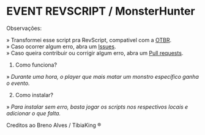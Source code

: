 # EVENT REVSCRIPT / MonsterHunter

Observações: 

» Transformei esse script pra RevScript, compativel com a [OTBR](https://github.com/opentibiabr/otservbr-global.git).<br>
» Caso ocorrer algum erro, abra um [Issues](https://github.com/brunomaidana97/-EVENT-REVSCRIPT-MonsterHunter/issues).<br>
» Caso queira contribuir ou corrigir algum erro, abra um [Pull requests](https://github.com/brunomaidana97/-EVENT-REVSCRIPT-MonsterHunter/pulls).

1. Como funciona?

» *Durante uma hora, o player que mais matar um monstro específico ganha o evento.*

2. Como instalar?

» *Para instalar sem erro, basta jogar os scripts nos respectivos locais e adicionar o que falta.*






Creditos ao Breno Alves / TibiaKing ®
